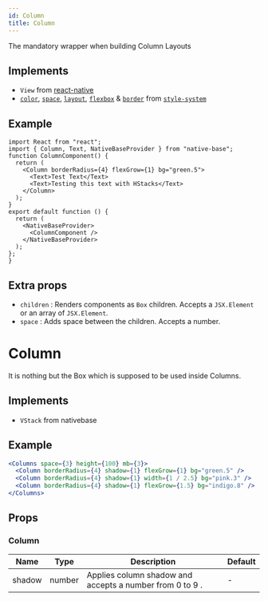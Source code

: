 ```yaml
---
id: Column
title: Column
---
```


The mandatory wrapper when building Column Layouts

## Implements

- `View` from [react-native](https://reactnative.dev/docs/view)
- [`color`](https://styled-system.com/api/#color), [`space`](https://styled-system.com/api/#space), [`layout`](https://styled-system.com/api/#layout), [`flexbox`](https://styled-system.com/api/#flexbox) & [`border`](https://styled-system.com/api/#border) from [`style-system`](https://styled-system.com/api/)

## Example

```SnackPlayer name=Columns%20Example
import React from "react";
import { Column, Text, NativeBaseProvider } from "native-base";
function ColumnComponent() {
  return (
    <Column borderRadius={4} flexGrow={1} bg="green.5">
      <Text>Test Text</Text>
      <Text>Testing this text with HStacks</Text>
    </Column>
  );
}
export default function () {
  return (
    <NativeBaseProvider>
      <ColumnComponent />
    </NativeBaseProvider>
  );
};
}
```

## Extra props

- `children` : Renders components as `Box` children. Accepts a `JSX.Element` or an array of `JSX.Element`.
- `space` : Adds space between the children. Accepts a number.

# Column

It is nothing but the Box which is supposed to be used inside Columns.

## Implements

- `VStack` from nativebase

## Example

```jsx
<Columns space={3} height={100} mb={3}>
  <Column borderRadius={4} shadow={1} flexGrow={1} bg="green.5" />
  <Column borderRadius={4} shadow={1} width={1 / 2.5} bg="pink.3" />
  <Column borderRadius={4} shadow={1} flexGrow={1.5} bg="indigo.8" />
</Columns>
```

## Props

### Column

| Name   | Type   | Description                                              | Default |
| ------ | ------ | -------------------------------------------------------- | ------- |
| shadow | number | Applies column shadow and accepts a number from 0 to 9 . | -       |
